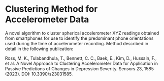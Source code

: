 # Clustering Method for Accelerometer Data

A novel algorithm to cluster spherical accelerometer XYZ readings obtained from smartphones for use to identify the predominant phone orientations used during the time of accelerometer recording. Method described in detail in the following publication:

Ross, M. K., Tulabandhula, T., Bennett, C. C., Baek, E., Kim, D., Hussain, F., et al. A Novel Approach to Clustering Accelerometer Data for Application in Passive Predictions of Changes in Depression Severity. Sensors 23, 1585 (2023). DOI: 10.3390/s23031585.
